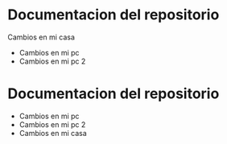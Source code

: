# Documentacion del repositorio
Cambios en mi casa
- Cambios en mi pc
- Cambios en mi pc 2
# Documentacion del repositorio

- Cambios en mi pc
- Cambios en mi pc 2
- Cambios en mi casa

